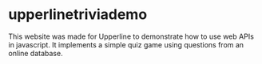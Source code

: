 # upperlinetriviademo
This website was made for Upperline to demonstrate how to use web APIs in javascript. It implements a simple quiz game using questions from an online database.
